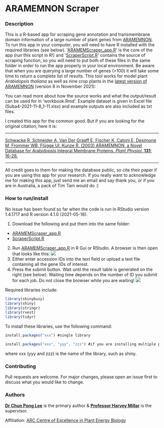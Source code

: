 # ARAMEMNON Scraper

### Description
This is a R-based app for scraping gene annotation and transmembrane domain information of a large number of plant genes from [ARAMEMNON](http://aramemnon.uni-koeln.de/). To run this app in your computer, you will need to have R installed with the required libraries (see below). '[ARAMEMScraper_app.R](https://github.com/alex-cplee/data-projects/blob/main/1%20Aramemnon%20Scraper/ARAMEMScraper_app.R)' is the core of the app (run this script in R!) and '[ScraperScript.R](https://github.com/alex-cplee/data-projects/blob/main/1%20Aramemnon%20Scraper/ScraperScript.R)' contains the source of scraping function, so you will need to put both of these files in the same folder in order to run the app properly in your local environment. Be aware that when you are querying a large number of genes (>100) it will take some time to return a complete list of results. This tool works for model plant <i>Arabidopsis thaliana</i> as well as nine crop plants in the [latest version of ARAMEMNON](http://aramemnon.uni-koeln.de/proj_view.ep?id=annot) (version 8 in November 2021): 

You can read more about how the source works and what the output/result can be used for in 'workbook.Rmd'. Example dataset is given in Excel file (Suba4-2021-11-8_1-11.xlsx) and example outputs are also included as txt files.

I created this app for the common good. But if you are looking for the original citation, here it is:

___
[Schwacke R, Schneider A, Van Der Graaff E, Fischer K, Catoni E, Desimone M, Frommer WB, Flügge UI, Kunze R. (2003)
ARAMEMNON, a Novel Database for Arabidopsis Integral Membrane Proteins. <i>Plant Physiol.</i> <b>131</b>: 16-26.](https://academic.oup.com/plphys/article/131/1/16/6114365)
___

All credit goes to them for making the database public, so cite their paper if you are using this app for your research. If you really want to acknowledge me for making this app, just send me an email and say thank you, or if you are in Australia, a pack of Tim Tam would do :)

### How to run/install
No issue has been found so far when the code is run in RStudio version 1.4.1717 and R version 4.1.0 (2021-05-18).

1. Download the following and put them into the same folder:
  + [ARAMEMScraper_app.R](https://github.com/alex-cplee/data-projects/blob/main/1%20Aramemnon%20Scraper/ARAMEMScraper_app.R)
  + [ScraperScript.R](https://github.com/alex-cplee/data-projects/blob/main/1%20Aramemnon%20Scraper/ScraperScript.R)
2. Run [ARAMEMScraper_app.R](https://github.com/alex-cplee/data-projects/blob/main/1%20Aramemnon%20Scraper/ARAMEMScraper_app.R) in R Gui or RStudio. A browser is then open that looks like this:
<img src="/../main/Graphics/Scraper_open.png"></img>
3. Either enter accession IDs into the text field or upload a text file containing all the gene IDs of interest.
4. Press the submit button. Wait until the result table is generated on the right (see below). Waiting time depends on the number of ID you submit for each job. Do not close the browser while you are waiting!
<img src="/../main/Graphics/Scraper_results.png"></img>

Required libraries include:
```javascript
library(shinybusy)
library(shiny)
library(stringr)
library(rvest)
library(tidyr)
```

To install these libraries, use the following command:
```javascript
install.packages("xxx") #single library

install.packages("xxx", "yyy", "zzz") #if you are installing multiple packages
```
where xxx (yyy and zzz) is the name of the library, such as shiny.

### Contributing
Pull requests are welcome. For major changes, please open an issue first to discuss what you would like to change.

### Authors
[**Dr Chun Pong Lee**](https://scholar.google.com.au/citations?user=cxreV4YAAAAJ&hl=en) is the primary author & [**Professor Harvey Millar**](https://research-repository.uwa.edu.au/en/persons/harvey-millar) is the supervisor.

Affiliation: [ARC Centre of Excellence in Plant Energy Biology](http://www.plantenergy.edu.au/)
